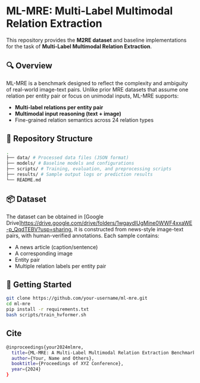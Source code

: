 # ML-MRE: Multi-Label Multimodal Relation Extraction

This repository provides the **M2RE dataset** and baseline implementations for the task of **Multi-Label Multimodal Relation Extraction**.

## 🔍 Overview

ML-MRE is a benchmark designed to reflect the complexity and ambiguity of real-world image-text pairs. Unlike prior MRE datasets that assume one relation per entity pair or focus on unimodal inputs, ML-MRE supports:
- **Multi-label relations per entity pair**
- **Multimodal input reasoning (text + image)**
- Fine-grained relation semantics across 24 relation types

## 📂 Repository Structure
```bash
.
├── data/ # Processed data files (JSON format)
├── models/ # Baseline models and configurations
├── scripts/ # Training, evaluation, and preprocessing scripts
├── results/ # Sample output logs or prediction results
└── README.md
```

## 📦 Dataset

The dataset can be obtained in [Google Drive]https://drive.google.com/drive/folders/1wgaydIUgMine0WWF4xxaWE-p_QqdTEBV?usp=sharing, it is constructed from news-style image-text pairs, with human-verified annotations. Each sample contains:
- A news article (caption/sentence)
- A corresponding image
- Entity pair
- Multiple relation labels per entity pair


## 🚀 Getting Started

```bash
git clone https://github.com/your-username/ml-mre.git
cd ml-mre
pip install -r requirements.txt
bash scripts/train_hvformer.sh
```

## Cite
```bash
@inproceedings{your2024mlmre,
  title={ML-MRE: A Multi-Label Multimodal Relation Extraction Benchmark},
  author={Your, Name and Others},
  booktitle={Proceedings of XYZ Conference},
  year={2024}
}
```
